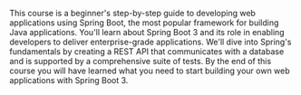 This course is a beginner's step-by-step guide to developing web applications using Spring Boot, the most popular framework for building Java applications. You'll learn about Spring Boot 3 and its role in enabling developers to deliver enterprise-grade applications. We'll dive into Spring's fundamentals by creating a REST API that communicates with a database and is supported by a comprehensive suite of tests. By the end of this course you will have learned what you need to start building your own web applications with Spring Boot 3.
